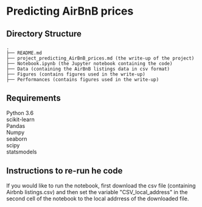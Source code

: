 # Predicting AirBnB prices

## Directory Structure
```
.
├── README.md
├── project_predicting_AirBnB_prices.md (the write-up of the project)
├── Notebook.ipynb (the Jupyter notebook containing the code)
├── Data (containing the AirBnB listings data in csv format)
├── Figures (contains figures used in the write-up)
├── Performances (contains figures used in the write-up)
```

## Requirements
Python 3.6 <br/>
scikit-learn<br/>
Pandas<br/>
Numpy<br/>
seaborn<br/>
scipy<br/>
statsmodels

## Instructions to re-run he code

If you would like to run the notebook, first download the csv file (containing Airbnb listings.csv) and then set the variable "CSV_local_address" in the second cell of the notebook to the local addrress of the downloaded file.